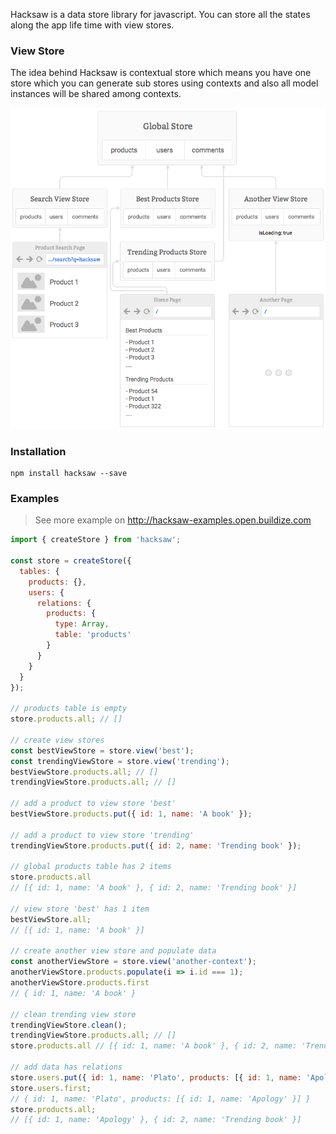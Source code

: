 Hacksaw is a data store library for javascript. You can store all the states
along the app life time with view stores.

### View Store
The idea behind Hacksaw is contextual store which means you have one store which
you can generate sub stores using contexts and also all model instances will be
shared among contexts.

![](../diagram.png)

### Installation
```
npm install hacksaw --save
```

### Examples
> See more example on http://hacksaw-examples.open.buildize.com

```javascript
import { createStore } from 'hacksaw';

const store = createStore({
  tables: {
    products: {},
    users: {
      relations: {
        products: {
          type: Array,
          table: 'products'
        }
      }
    }
  }
});

// products table is empty
store.products.all; // []

// create view stores
const bestViewStore = store.view('best');
const trendingViewStore = store.view('trending');
bestViewStore.products.all; // []
trendingViewStore.products.all; // []

// add a product to view store 'best'
bestViewStore.products.put({ id: 1, name: 'A book' });

// add a product to view store 'trending'
trendingViewStore.products.put({ id: 2, name: 'Trending book' });

// global products table has 2 items
store.products.all
// [{ id: 1, name: 'A book' }, { id: 2, name: 'Trending book' }]

// view store 'best' has 1 item
bestViewStore.all;
// [{ id: 1, name: 'A book' }]

// create another view store and populate data
const anotherViewStore = store.view('another-context');
anotherViewStore.products.populate(i => i.id === 1);
anotherViewStore.products.first
// { id: 1, name: 'A book' }

// clean trending view store
trendingViewStore.clean();
trendingViewStore.products.all; // []
store.products.all // [{ id: 1, name: 'A book' }, { id: 2, name: 'Trending book' }]

// add data has relations
store.users.put({ id: 1, name: 'Plato', products: [{ id: 1, name: 'Apology' }] });
store.users.first;
// { id: 1, name: 'Plato', products: [{ id: 1, name: 'Apology' }] }
store.products.all;
// [{ id: 1, name: 'Apology' }, { id: 2, name: 'Trending book' }]
```
